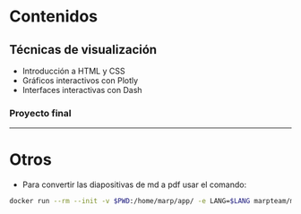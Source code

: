 # Contenidos

## Técnicas de visualización
- Introducción a HTML y CSS
- Gráficos interactivos con Plotly
- Interfaces interactivas con Dash

### Proyecto final

---

# Otros
- Para convertir las diapositivas de md a pdf usar el comando:
```bash
docker run --rm --init -v $PWD:/home/marp/app/ -e LANG=$LANG marpteam/marp-cli **/*.md  --pdf --allow-local-files
```